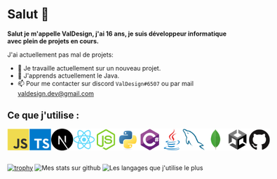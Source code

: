 # Salut 👋

**Salut je m'appelle ValDesign, j'ai 16 ans, je suis développeur informatique avec plein de projets en cours.**

J'ai actuellement pas mal de projets:

- 🔭 Je travaille actuellement sur un nouveau projet.
- 🌱 J'apprends actuellement le Java.
- 📫 Pour me contacter sur discord `ValDesign#6507` ou par mail <a href="mailto:valdesign.dev@gmail.com">valdesign.dev@gmail.com</a>

## Ce que j'utilise :
<div style="display:flex; flex-direction:row;">
<img height="50" src="https://raw.githubusercontent.com/devicons/devicon/master/icons/javascript/javascript-original.svg">
<img height="50" src="https://raw.githubusercontent.com/devicons/devicon/master/icons/typescript/typescript-original.svg">
<img height="50" src="https://raw.githubusercontent.com/devicons/devicon/master/icons/nextjs/nextjs-original.svg">
<img height="50" src="https://raw.githubusercontent.com/devicons/devicon/master/icons/react/react-original.svg">
<img height="50" src="https://raw.githubusercontent.com/devicons/devicon/master/icons/nodejs/nodejs-original.svg">
<img height="50" src="https://raw.githubusercontent.com/devicons/devicon/master/icons/python/python-original.svg">
<img height="50" src="https://raw.githubusercontent.com/devicons/devicon/master/icons/csharp/csharp-original.svg">
<img height="50" src="https://raw.githubusercontent.com/devicons/devicon/master/icons/java/java-original.svg">
<img height="50" src="https://raw.githubusercontent.com/devicons/devicon/master/icons/mysql/mysql-original.svg">
<img height="50" src="https://raw.githubusercontent.com/devicons/devicon/master/icons/mongodb/mongodb-original.svg">
<img height="50" src="https://raw.githubusercontent.com/devicons/devicon/master/icons/unity/unity-original.svg">
<img height="50" src="https://github.com/devicons/devicon/blob/master/icons/github/github-original.svg">
</div>
<br />

[![trophy](https://github-profile-trophy.vercel.app/?username=ValDesign22&theme=onedark)](https://github.com/ryo-ma/github-profile-trophy)
<img alt="Mes stats sur github" src="https://github-readme-stats.vercel.app/api?username=ValDesign22&show_icons=true&hide_border=true&theme=algolia" />
<img alt="Les langages que j'utilise le plus" src="https://github-readme-stats.vercel.app/api/top-langs?username=ValDesign22&show_icons=true&theme=algolia&layout=compact&langs_count=10" />

